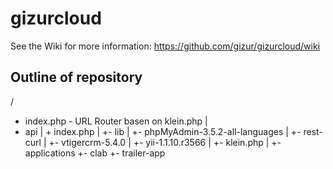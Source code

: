 gizurcloud
==========

See the Wiki for more information: https://github.com/gizur/gizurcloud/wiki


Outline of repository
---------------------


/
+ index.php - URL Router basen on klein.php
|
+ api
| + index.php 
|
+- lib
|  +- phpMyAdmin-3.5.2-all-languages
|  +- rest-curl
|  +- vtigercrm-5.4.0
|  +- yii-1.1.10.r3566
|  +- klein.php
|
+- applications 
   +- clab
      +- trailer-app
